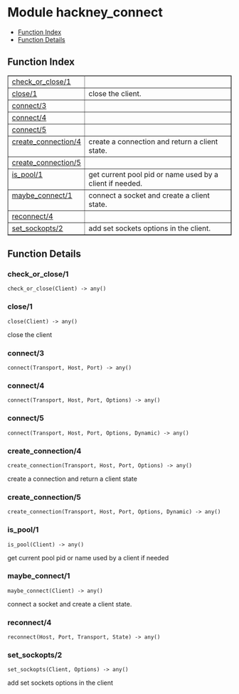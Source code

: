 

# Module hackney_connect #
* [Function Index](#index)
* [Function Details](#functions)


<a name="index"></a>

## Function Index ##


<table width="100%" border="1" cellspacing="0" cellpadding="2" summary="function index"><tr><td valign="top"><a href="#check_or_close-1">check_or_close/1</a></td><td></td></tr><tr><td valign="top"><a href="#close-1">close/1</a></td><td>close the client.</td></tr><tr><td valign="top"><a href="#connect-3">connect/3</a></td><td></td></tr><tr><td valign="top"><a href="#connect-4">connect/4</a></td><td></td></tr><tr><td valign="top"><a href="#connect-5">connect/5</a></td><td></td></tr><tr><td valign="top"><a href="#create_connection-4">create_connection/4</a></td><td>create a connection and return a client state.</td></tr><tr><td valign="top"><a href="#create_connection-5">create_connection/5</a></td><td></td></tr><tr><td valign="top"><a href="#is_pool-1">is_pool/1</a></td><td>get current pool pid or name used by a client if needed.</td></tr><tr><td valign="top"><a href="#maybe_connect-1">maybe_connect/1</a></td><td>connect a socket and create a client state.</td></tr><tr><td valign="top"><a href="#reconnect-4">reconnect/4</a></td><td></td></tr><tr><td valign="top"><a href="#set_sockopts-2">set_sockopts/2</a></td><td>add set sockets options in the client.</td></tr></table>


<a name="functions"></a>

## Function Details ##

<a name="check_or_close-1"></a>

### check_or_close/1 ###

`check_or_close(Client) -> any()`


<a name="close-1"></a>

### close/1 ###

`close(Client) -> any()`


close the client



<a name="connect-3"></a>

### connect/3 ###

`connect(Transport, Host, Port) -> any()`


<a name="connect-4"></a>

### connect/4 ###

`connect(Transport, Host, Port, Options) -> any()`


<a name="connect-5"></a>

### connect/5 ###

`connect(Transport, Host, Port, Options, Dynamic) -> any()`


<a name="create_connection-4"></a>

### create_connection/4 ###

`create_connection(Transport, Host, Port, Options) -> any()`

create a connection and return a client state
<a name="create_connection-5"></a>

### create_connection/5 ###

`create_connection(Transport, Host, Port, Options, Dynamic) -> any()`


<a name="is_pool-1"></a>

### is_pool/1 ###

`is_pool(Client) -> any()`

get current pool pid or name used by a client if needed
<a name="maybe_connect-1"></a>

### maybe_connect/1 ###

`maybe_connect(Client) -> any()`

connect a socket and create a client state.

<a name="reconnect-4"></a>

### reconnect/4 ###

`reconnect(Host, Port, Transport, State) -> any()`


<a name="set_sockopts-2"></a>

### set_sockopts/2 ###

`set_sockopts(Client, Options) -> any()`

add set sockets options in the client
